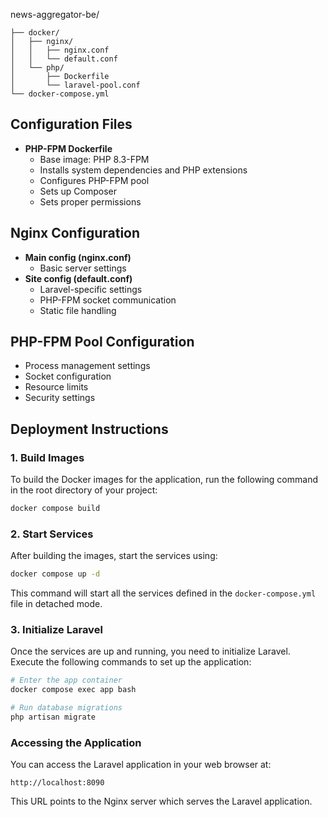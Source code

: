 news-aggregator-be/
```
├── docker/
│   ├── nginx/
│   │   ├── nginx.conf
│   │   └── default.conf
│   └── php/
│       ├── Dockerfile
│       └── laravel-pool.conf
└── docker-compose.yml
```

## Configuration Files

- **PHP-FPM Dockerfile**
    - Base image: PHP 8.3-FPM
    - Installs system dependencies and PHP extensions
    - Configures PHP-FPM pool
    - Sets up Composer
    - Sets proper permissions

## Nginx Configuration

- **Main config (nginx.conf)**
    - Basic server settings
- **Site config (default.conf)**
    - Laravel-specific settings
    - PHP-FPM socket communication
    - Static file handling

## PHP-FPM Pool Configuration

- Process management settings
- Socket configuration
- Resource limits
- Security settings

## Deployment Instructions

### 1. Build Images
To build the Docker images for the application, run the following command in the root directory of your project:
```sh
docker compose build
```

### 2. Start Services
After building the images, start the services using:
```sh
docker compose up -d
```
This command will start all the services defined in the `docker-compose.yml` file in detached mode.

### 3. Initialize Laravel
Once the services are up and running, you need to initialize Laravel. Execute the following commands to set up the application:
```sh
# Enter the app container
docker compose exec app bash

# Run database migrations
php artisan migrate
```

### Accessing the Application
You can access the Laravel application in your web browser at:
```
http://localhost:8090
```
This URL points to the Nginx server which serves the Laravel application.

